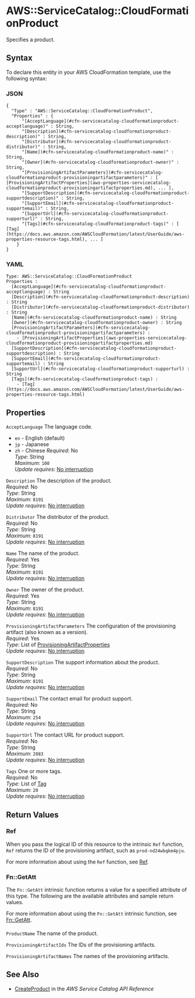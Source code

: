 # AWS::ServiceCatalog::CloudFormationProduct<a name="aws-resource-servicecatalog-cloudformationproduct"></a>

Specifies a product\.

## Syntax<a name="aws-resource-servicecatalog-cloudformationproduct-syntax"></a>

To declare this entity in your AWS CloudFormation template, use the following syntax:

### JSON<a name="aws-resource-servicecatalog-cloudformationproduct-syntax.json"></a>

```
{
  "Type" : "AWS::ServiceCatalog::CloudFormationProduct",
  "Properties" : {
      "[AcceptLanguage](#cfn-servicecatalog-cloudformationproduct-acceptlanguage)" : String,
      "[Description](#cfn-servicecatalog-cloudformationproduct-description)" : String,
      "[Distributor](#cfn-servicecatalog-cloudformationproduct-distributor)" : String,
      "[Name](#cfn-servicecatalog-cloudformationproduct-name)" : String,
      "[Owner](#cfn-servicecatalog-cloudformationproduct-owner)" : String,
      "[ProvisioningArtifactParameters](#cfn-servicecatalog-cloudformationproduct-provisioningartifactparameters)" : [ [ProvisioningArtifactProperties](aws-properties-servicecatalog-cloudformationproduct-provisioningartifactproperties.md), ... ],
      "[SupportDescription](#cfn-servicecatalog-cloudformationproduct-supportdescription)" : String,
      "[SupportEmail](#cfn-servicecatalog-cloudformationproduct-supportemail)" : String,
      "[SupportUrl](#cfn-servicecatalog-cloudformationproduct-supporturl)" : String,
      "[Tags](#cfn-servicecatalog-cloudformationproduct-tags)" : [ [Tag](https://docs.aws.amazon.com/AWSCloudFormation/latest/UserGuide/aws-properties-resource-tags.html), ... ]
    }
}
```

### YAML<a name="aws-resource-servicecatalog-cloudformationproduct-syntax.yaml"></a>

```
Type: AWS::ServiceCatalog::CloudFormationProduct
Properties : 
﻿  [AcceptLanguage](#cfn-servicecatalog-cloudformationproduct-acceptlanguage) : String
﻿  [Description](#cfn-servicecatalog-cloudformationproduct-description) : String
﻿  [Distributor](#cfn-servicecatalog-cloudformationproduct-distributor) : String
﻿  [Name](#cfn-servicecatalog-cloudformationproduct-name) : String
﻿  [Owner](#cfn-servicecatalog-cloudformationproduct-owner) : String
﻿  [ProvisioningArtifactParameters](#cfn-servicecatalog-cloudformationproduct-provisioningartifactparameters) : 
    - [ProvisioningArtifactProperties](aws-properties-servicecatalog-cloudformationproduct-provisioningartifactproperties.md)
﻿  [SupportDescription](#cfn-servicecatalog-cloudformationproduct-supportdescription) : String
﻿  [SupportEmail](#cfn-servicecatalog-cloudformationproduct-supportemail) : String
﻿  [SupportUrl](#cfn-servicecatalog-cloudformationproduct-supporturl) : String
﻿  [Tags](#cfn-servicecatalog-cloudformationproduct-tags) : 
    - [Tag](https://docs.aws.amazon.com/AWSCloudFormation/latest/UserGuide/aws-properties-resource-tags.html)
```

## Properties<a name="aws-resource-servicecatalog-cloudformationproduct-properties"></a>

`AcceptLanguage`  <a name="cfn-servicecatalog-cloudformationproduct-acceptlanguage"></a>
The language code\.  
+  `en` \- English \(default\)
+  `jp` \- Japanese
+  `zh` \- Chinese
*Required*: No  
*Type*: String  
*Maximum*: `100`  
*Update requires*: [No interruption](https://docs.aws.amazon.com/AWSCloudFormation/latest/UserGuide/using-cfn-updating-stacks-update-behaviors.html#update-no-interrupt)

`Description`  <a name="cfn-servicecatalog-cloudformationproduct-description"></a>
The description of the product\.  
*Required*: No  
*Type*: String  
*Maximum*: `8191`  
*Update requires*: [No interruption](https://docs.aws.amazon.com/AWSCloudFormation/latest/UserGuide/using-cfn-updating-stacks-update-behaviors.html#update-no-interrupt)

`Distributor`  <a name="cfn-servicecatalog-cloudformationproduct-distributor"></a>
The distributor of the product\.  
*Required*: No  
*Type*: String  
*Maximum*: `8191`  
*Update requires*: [No interruption](https://docs.aws.amazon.com/AWSCloudFormation/latest/UserGuide/using-cfn-updating-stacks-update-behaviors.html#update-no-interrupt)

`Name`  <a name="cfn-servicecatalog-cloudformationproduct-name"></a>
The name of the product\.  
*Required*: Yes  
*Type*: String  
*Maximum*: `8191`  
*Update requires*: [No interruption](https://docs.aws.amazon.com/AWSCloudFormation/latest/UserGuide/using-cfn-updating-stacks-update-behaviors.html#update-no-interrupt)

`Owner`  <a name="cfn-servicecatalog-cloudformationproduct-owner"></a>
The owner of the product\.  
*Required*: Yes  
*Type*: String  
*Maximum*: `8191`  
*Update requires*: [No interruption](https://docs.aws.amazon.com/AWSCloudFormation/latest/UserGuide/using-cfn-updating-stacks-update-behaviors.html#update-no-interrupt)

`ProvisioningArtifactParameters`  <a name="cfn-servicecatalog-cloudformationproduct-provisioningartifactparameters"></a>
The configuration of the provisioning artifact \(also known as a version\)\.  
*Required*: Yes  
*Type*: List of [ProvisioningArtifactProperties](aws-properties-servicecatalog-cloudformationproduct-provisioningartifactproperties.md)  
*Update requires*: [No interruption](https://docs.aws.amazon.com/AWSCloudFormation/latest/UserGuide/using-cfn-updating-stacks-update-behaviors.html#update-no-interrupt)

`SupportDescription`  <a name="cfn-servicecatalog-cloudformationproduct-supportdescription"></a>
The support information about the product\.  
*Required*: No  
*Type*: String  
*Maximum*: `8191`  
*Update requires*: [No interruption](https://docs.aws.amazon.com/AWSCloudFormation/latest/UserGuide/using-cfn-updating-stacks-update-behaviors.html#update-no-interrupt)

`SupportEmail`  <a name="cfn-servicecatalog-cloudformationproduct-supportemail"></a>
The contact email for product support\.  
*Required*: No  
*Type*: String  
*Maximum*: `254`  
*Update requires*: [No interruption](https://docs.aws.amazon.com/AWSCloudFormation/latest/UserGuide/using-cfn-updating-stacks-update-behaviors.html#update-no-interrupt)

`SupportUrl`  <a name="cfn-servicecatalog-cloudformationproduct-supporturl"></a>
The contact URL for product support\.  
*Required*: No  
*Type*: String  
*Maximum*: `2083`  
*Update requires*: [No interruption](https://docs.aws.amazon.com/AWSCloudFormation/latest/UserGuide/using-cfn-updating-stacks-update-behaviors.html#update-no-interrupt)

`Tags`  <a name="cfn-servicecatalog-cloudformationproduct-tags"></a>
One or more tags\.  
*Required*: No  
*Type*: List of [Tag](https://docs.aws.amazon.com/AWSCloudFormation/latest/UserGuide/aws-properties-resource-tags.html)  
*Maximum*: `20`  
*Update requires*: [No interruption](https://docs.aws.amazon.com/AWSCloudFormation/latest/UserGuide/using-cfn-updating-stacks-update-behaviors.html#update-no-interrupt)

## Return Values<a name="aws-resource-servicecatalog-cloudformationproduct-return-values"></a>

### Ref<a name="aws-resource-servicecatalog-cloudformationproduct-return-values-ref"></a>

When you pass the logical ID of this resource to the intrinsic `Ref` function, `Ref` returns the ID of the provisioning artifact, such as `prod-nd24wbqkm4pju`\.

For more information about using the `Ref` function, see [Ref](https://docs.aws.amazon.com/AWSCloudFormation/latest/UserGuide/intrinsic-function-reference-ref.html)\.

### Fn::GetAtt<a name="aws-resource-servicecatalog-cloudformationproduct-return-values-fn--getatt"></a>

The `Fn::GetAtt` intrinsic function returns a value for a specified attribute of this type\. The following are the available attributes and sample return values\.

For more information about using the `Fn::GetAtt` intrinsic function, see [Fn::GetAtt](https://docs.aws.amazon.com/AWSCloudFormation/latest/UserGuide/intrinsic-function-reference-getatt.html)\.

#### <a name="aws-resource-servicecatalog-cloudformationproduct-return-values-fn--getatt-fn--getatt"></a>

`ProductName`  <a name="ProductName-fn::getatt"></a>
The name of the product\.

`ProvisioningArtifactIds`  <a name="ProvisioningArtifactIds-fn::getatt"></a>
The IDs of the provisioning artifacts\.

`ProvisioningArtifactNames`  <a name="ProvisioningArtifactNames-fn::getatt"></a>
The names of the provisioning artifacts\.

## See Also<a name="aws-resource-servicecatalog-cloudformationproduct--seealso"></a>
+ [CreateProduct](https://docs.aws.amazon.com/servicecatalog/latest/dg/API_CreateProduct.html) in the *AWS Service Catalog API Reference*